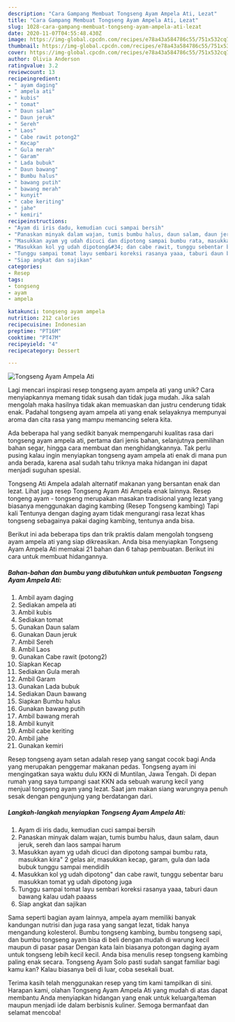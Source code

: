 ```yaml
---
description: "Cara Gampang Membuat Tongseng Ayam Ampela Ati, Lezat"
title: "Cara Gampang Membuat Tongseng Ayam Ampela Ati, Lezat"
slug: 1028-cara-gampang-membuat-tongseng-ayam-ampela-ati-lezat
date: 2020-11-07T04:55:48.430Z
image: https://img-global.cpcdn.com/recipes/e78a43a584786c55/751x532cq70/tongseng-ayam-ampela-ati-foto-resep-utama.jpg
thumbnail: https://img-global.cpcdn.com/recipes/e78a43a584786c55/751x532cq70/tongseng-ayam-ampela-ati-foto-resep-utama.jpg
cover: https://img-global.cpcdn.com/recipes/e78a43a584786c55/751x532cq70/tongseng-ayam-ampela-ati-foto-resep-utama.jpg
author: Olivia Anderson
ratingvalue: 3.2
reviewcount: 13
recipeingredient:
- " ayam daging"
- " ampela ati"
- " kubis"
- " tomat"
- " Daun salam"
- " Daun jeruk"
- " Sereh"
- " Laos"
- " Cabe rawit potong2"
- " Kecap"
- " Gula merah"
- " Garam"
- " Lada bubuk"
- " Daun bawang"
- " Bumbu halus"
- " bawang putih"
- " bawang merah"
- " kunyit"
- " cabe keriting"
- " jahe"
- " kemiri"
recipeinstructions:
- "Ayam di iris dadu, kemudian cuci sampai bersih"
- "Panaskan minyak dalam wajan, tumis bumbu halus, daun salam, daun jeruk, sereh dan laos sampai harum"
- "Masukkan ayam yg udah dicuci dan dipotong sampai bumbu rata, masukkan kira&#34; 2 gelas air, masukkan kecap, garam, gula dan lada bubuk tunggu sampai mendidih"
- "Masukkan kol yg udah dipotong&#34; dan cabe rawit, tunggu sebentar baru masukkan tomat yg udah dipotong juga"
- "Tunggu sampai tomat layu sembari koreksi rasanya yaaa, taburi daun bawang kalau udah paaass"
- "Siap angkat dan sajikan"
categories:
- Resep
tags:
- tongseng
- ayam
- ampela

katakunci: tongseng ayam ampela 
nutrition: 212 calories
recipecuisine: Indonesian
preptime: "PT16M"
cooktime: "PT47M"
recipeyield: "4"
recipecategory: Dessert

---
```



![Tongseng Ayam Ampela Ati](https://img-global.cpcdn.com/recipes/e78a43a584786c55/751x532cq70/tongseng-ayam-ampela-ati-foto-resep-utama.jpg)

Lagi mencari inspirasi resep tongseng ayam ampela ati yang unik? Cara menyiapkannya memang tidak susah dan tidak juga mudah. Jika salah mengolah maka hasilnya tidak akan memuaskan dan justru cenderung tidak enak. Padahal tongseng ayam ampela ati yang enak selayaknya mempunyai aroma dan cita rasa yang mampu memancing selera kita.

Ada beberapa hal yang sedikit banyak mempengaruhi kualitas rasa dari tongseng ayam ampela ati, pertama dari jenis bahan, selanjutnya pemilihan bahan segar, hingga cara membuat dan menghidangkannya. Tak perlu pusing kalau ingin menyiapkan tongseng ayam ampela ati enak di mana pun anda berada, karena asal sudah tahu triknya maka hidangan ini dapat menjadi suguhan spesial.

Tongseng Ati Ampela adalah alternatif makanan yang bersantan enak dan lezat. Lihat juga resep Tongseng Ayam Ati Ampela enak lainnya. Resep tongeng ayam - tongseng merupakan masakan tradisional yang lezat yang biasanya menggunakan daging kambing (Resep Tongseng kambing) Tapi kali Tentunya dengan daging ayam tidak mengurangi rasa lezat khas tongseng sebagainya pakai daging kambing, tentunya anda bisa.


Berikut ini ada beberapa tips dan trik praktis dalam mengolah tongseng ayam ampela ati yang siap dikreasikan. Anda bisa menyiapkan Tongseng Ayam Ampela Ati memakai 21 bahan dan 6 tahap pembuatan. Berikut ini cara untuk membuat hidangannya.

<!--inarticleads1-->

##### Bahan-bahan dan bumbu yang dibutuhkan untuk pembuatan Tongseng Ayam Ampela Ati:

1. Ambil  ayam daging
1. Sediakan  ampela ati
1. Ambil  kubis
1. Sediakan  tomat
1. Gunakan  Daun salam
1. Gunakan  Daun jeruk
1. Ambil  Sereh
1. Ambil  Laos
1. Gunakan  Cabe rawit (potong2)
1. Siapkan  Kecap
1. Sediakan  Gula merah
1. Ambil  Garam
1. Gunakan  Lada bubuk
1. Sediakan  Daun bawang
1. Siapkan  Bumbu halus
1. Gunakan  bawang putih
1. Ambil  bawang merah
1. Ambil  kunyit
1. Ambil  cabe keriting
1. Ambil  jahe
1. Gunakan  kemiri


Resep tongseng ayam setan adalah resep yang sangat cocok bagi Anda yang merupakan penggemar makanan pedas. Tongseng ayam ini mengingatkan saya waktu dulu KKN di Muntilan, Jawa Tengah. Di depan rumah yang saya tumpangi saat KKN ada sebuah warung kecil yang menjual tongseng ayam yang lezat. Saat jam makan siang warungnya penuh sesak dengan pengunjung yang berdatangan dari. 

<!--inarticleads2-->

##### Langkah-langkah menyiapkan Tongseng Ayam Ampela Ati:

1. Ayam di iris dadu, kemudian cuci sampai bersih
1. Panaskan minyak dalam wajan, tumis bumbu halus, daun salam, daun jeruk, sereh dan laos sampai harum
1. Masukkan ayam yg udah dicuci dan dipotong sampai bumbu rata, masukkan kira&#34; 2 gelas air, masukkan kecap, garam, gula dan lada bubuk tunggu sampai mendidih
1. Masukkan kol yg udah dipotong&#34; dan cabe rawit, tunggu sebentar baru masukkan tomat yg udah dipotong juga
1. Tunggu sampai tomat layu sembari koreksi rasanya yaaa, taburi daun bawang kalau udah paaass
1. Siap angkat dan sajikan


Sama seperti bagian ayam lainnya, ampela ayam memiliki banyak kandungan nutrisi dan juga rasa yang sangat lezat, tidak hanya mengandung kolesterol. Bumbu tongseng kambing, bumbu tongseng sapi, dan bumbu tongseng ayam bisa di beli dengan mudah di warung kecil maupun di pasar pasar Dengan kata lain biasanya potongan daging ayam untuk tongseng lebih kecil kecil. Anda bisa menulis resep tongseng kambing paling enak secara. Tongseng Ayam Solo pasti sudah sangat familiar bagi kamu kan? Kalau biasanya beli di luar, coba sesekali buat. 

Terima kasih telah menggunakan resep yang tim kami tampilkan di sini. Harapan kami, olahan Tongseng Ayam Ampela Ati yang mudah di atas dapat membantu Anda menyiapkan hidangan yang enak untuk keluarga/teman maupun menjadi ide dalam berbisnis kuliner. Semoga bermanfaat dan selamat mencoba!
